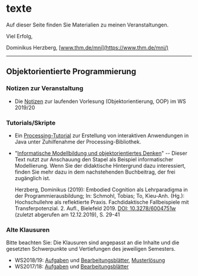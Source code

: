 # texte

Auf dieser Seite finden Sie Materialien zu meinen Veranstaltungen.

Viel Erfolg,

Dominikus Herzberg, [www.thm.de/mni](https://www.thm.de/mni/)

---

## Objektorientierte Programmierung

### Notizen zur Veranstaltung

* Die [Notizen](https://denkspuren.github.io/texte/oop/NotizenWS2019.md.html) zur laufenden Vorlesung (Objektorientierung, OOP) im WS 2019/20

### Tutorials/Skripte

* Ein [Processing-Tutorial](https://denkspuren.github.io/texte/processing/Tutorial.md.html) zur Erstellung von interaktiven Anwendungen in Java unter Zuhilfenahme der Processing-Bibliothek.
* "[Informatische Modellbildung und objektorientiertes Denken](https://denkspuren.github.io/texte/oop/StapelModellierung.md.html)" -- Dieser Text nutzt zur Anschauung den Stapel als Beispiel informatischer Modellierung. Wenn Sie der didaktische Hintergrund dazu interessiert, finden Sie mehr dazu in dem nachstehenden Buchbeitrag, der frei zugänglich ist.

    Herzberg, Dominikus (2019): Embodied Cognition als Lehrparadigma in der Programmierausbildung; In: Schmohl, Tobias; To, Kieu-Anh. (Hg.): Hochschullehre als reflektierte Praxis. Fachdidaktische Fallbeispiele mit Transferpotenzial. 2. Aufl., Bielefeld 2019. [DOI: 10.3278/6004751w](https://www.wbv.de/artikel/6004751w) (zuletzt abgerufen am 12.12.2019), S. 29-41

### Alte Klausuren

Bitte beachten Sie: Die Klausuren sind angepasst an die Inhalte und die gesetzten Schwerpunkte und Vertiefungen des jeweiligen Semesters.

* WS2018/19: [Aufgaben](https://github.com/denkspuren/texte/blob/master/oop/Klausuren/WS2018.Klausur.Aufgabenteil.md.pdf) und [Bearbeitungsblätter](https://github.com/denkspuren/texte/blob/master/oop/Klausuren/WS2018.Klausur.L%C3%B6sungsteil.pdf), [Musterlösung](https://github.com/denkspuren/texte/blob/master/oop/Klausuren/WS2018.Klausur.Musterl%C3%B6sung.md.pdf)
* WS2017/18: [Aufgaben](https://github.com/denkspuren/texte/blob/master/oop/Klausuren/WS2017.Klausur.OOP.pdf) und [Bearbeitungsblätter](https://github.com/denkspuren/texte/blob/master/oop/Klausuren/WS2017.Klausur.OOP.L%C3%B6sungen.pdf)
